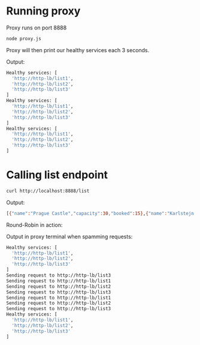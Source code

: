 # Running proxy
Proxy runs on port 8888
```bash
node proxy.js
```

Proxy will then print our healthy services each 3 seconds.

Output:
```bash
Healthy services: [
  'http://http-lb/list1',
  'http://http-lb/list2',
  'http://http-lb/list3'
]
Healthy services: [
  'http://http-lb/list1',
  'http://http-lb/list2',
  'http://http-lb/list3'
]
Healthy services: [
  'http://http-lb/list1',
  'http://http-lb/list2',
  'http://http-lb/list3'
]
```

# Calling list endpoint
```bash
curl http://localhost:8888/list
```

Output:
```bash
[{"name":"Prague Castle","capacity":30,"booked":15},{"name":"Karlstejn Castle","capacity":25,"booked":20},{"name":"Kutna Hora","capacity":20,"booked":10},{"name":"Cesky Krumlov","capacity":30,"booked":15},{"name":"Karlovy Vary","capacity":25,"booked":20},{"name":"Pilsen","capacity":20,"booked":10}]
```

Round-Robin in action:

Output in proxy terminal when spamming requests:
```bash
Healthy services: [
  'http://http-lb/list1',
  'http://http-lb/list2',
  'http://http-lb/list3'
]
Sending request to http://http-lb/list3
Sending request to http://http-lb/list1
Sending request to http://http-lb/list2
Sending request to http://http-lb/list3
Sending request to http://http-lb/list1
Sending request to http://http-lb/list2
Sending request to http://http-lb/list3
Healthy services: [
  'http://http-lb/list1',
  'http://http-lb/list2',
  'http://http-lb/list3'
]
```